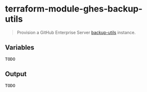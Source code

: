 # terraform-module-ghes-backup-utils

> Provision a GitHub Enterprise Server [backup-utils](https://github.com/github/backup-utils) instance.

## Variables

<kbd>TODO</kbd>

## Output

<kbd>TODO</kbd>

